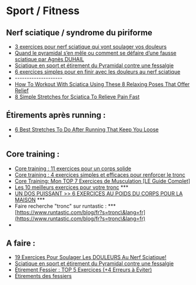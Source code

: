 # Sport / Fitness

## Nerf sciatique / syndrome du piriforme

* [3 exercices pour nerf sciatique qui vont soulager vos douleurs](https://kiroclinique.ca/nerf-sciatique-exercice/)
* [Quand le pyramidal s’en mêle ou comment se défaire d’une fausse sciatique par Agnès DUHAIL](https://www.team-outdoor.fr/blog/quand-le-pyramidal-sen-mele-ou-comment-se-defaire-dune-fausse-sciatique-par-agnes-duhail/)
* [Sciatique en sport et étirement du Pyramidal contre une fessalgie](https://entrainement-sportif.fr/sciatique-course-a-pied-etirement-pyramidal.htm)
* [6 exercices simples pour en finir avec les douleurs au nerf sciatique](https://chiroste-foy.com/6-exercices-nerf-sciatique/)
* \--------------------
* [How To Workout With Sciatica Using These 8 Relaxing Poses That Offer Relief](https://www.gymguider.com/how-to-workout-with-sciatica-using-these-8-relaxing-yoga-poses-that-offer-relief/)
* [8 Simple Stretches for Sciatica To Relieve Pain Fast](https://gethealthyu.com/stretches-to-relieve-sciatica-pain/)

## Étirements après running :

* [6 Best Stretches To Do After Running That Keep You Loose](https://www.trainfora5k.com/best-post-running-stretches/)
*

## Core training :

* [Core training : 11 exercices pour un corps solide](https://www.foodspring.fr/magazine/exercices-core-training)
* [Core training : 4 exercices simples et efficaces pour renforcer le tronc](https://www.docteur-fitness.com/core-training-4-exercices-simples-et-efficaces-pour-renforcer-le-tronc)
* [Core Training: Mon TOP 7 Exercices de Musculation \[LE Guide Complet\]](https://quentin-pakiry.fr/core-training)
* [Les 10 meilleurs exercices pour votre tronc](https://www.runtastic.com/blog/fr/exercices-pour-tronc/) \*\*\*
* [UN DOS PUISSANT >> 6 EXERCICES AU POIDS DU CORPS POUR LA MAISON](https://www.runtastic.com/blog/fr/musculation-du-dos/) \*\*\*
* Faire recherche "tronc" sur runtastic : \*\*\*\
  [https://www.runtastic.com/blog/fr?s=tronc\&lang=fr](https://www.runtastic.com/blog/fr?s=tronc\&lang=fr)
*

## A faire :

* [19 Exercices Pour Soulager Les DOULEURS Au Nerf Sciatique!](https://www.acti-v.ca/post/exercices-nerf-sciatique)
* [Sciatique en sport et étirement du Pyramidal contre une fessalgie](https://entrainement-sportif.fr/sciatique-course-a-pied-etirement-pyramidal.htm)
* [Étirement Fessier : TOP 5 Exercices (+4 Erreurs à Éviter)](https://quentin-pakiry.fr/etirement-fessier)
* [Étirements des fessiers](https://www.fitnessheroes.fr/etirements-fessiers/)
